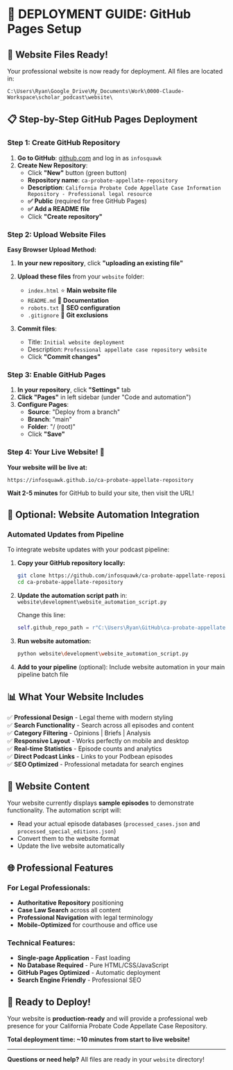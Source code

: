 # 🚀 DEPLOYMENT GUIDE: GitHub Pages Setup

## 📁 Website Files Ready!

Your professional website is now ready for deployment. All files are located in:
```
C:\Users\Ryan\Google_Drive\My_Documents\Work\0000-Claude-Workspace\scholar_podcast\website\
```

## 📋 Step-by-Step GitHub Pages Deployment

### Step 1: Create GitHub Repository

1. **Go to GitHub**: [github.com](https://github.com) and log in as `infosquawk`
2. **Create New Repository**:
   - Click **"New"** button (green button)
   - **Repository name**: `ca-probate-appellate-repository`
   - **Description**: `California Probate Code Appellate Case Information Repository - Professional legal resource`
   - **✅ Public** (required for free GitHub Pages)
   - **✅ Add a README file**
   - Click **"Create repository"**

### Step 2: Upload Website Files

**Easy Browser Upload Method:**

1. **In your new repository**, click **"uploading an existing file"**
2. **Upload these files** from your `website` folder:
   - `index.html` ⭐ **Main website file**
   - `README.md` 📄 **Documentation**
   - `robots.txt` 🤖 **SEO configuration**
   - `.gitignore` 🚫 **Git exclusions**

3. **Commit files**:
   - Title: `Initial website deployment`
   - Description: `Professional appellate case repository website`
   - Click **"Commit changes"**

### Step 3: Enable GitHub Pages

1. **In your repository**, click **"Settings"** tab
2. **Click "Pages"** in left sidebar (under "Code and automation")
3. **Configure Pages**:
   - **Source**: "Deploy from a branch"
   - **Branch**: "main" 
   - **Folder**: "/ (root)"
   - Click **"Save"**

### Step 4: Your Live Website! 🎉

**Your website will be live at:**
```
https://infosquawk.github.io/ca-probate-appellate-repository
```

**Wait 2-5 minutes** for GitHub to build your site, then visit the URL!

## 🔧 Optional: Website Automation Integration

### Automated Updates from Pipeline

To integrate website updates with your podcast pipeline:

1. **Copy your GitHub repository locally:**
   ```bash
   git clone https://github.com/infosquawk/ca-probate-appellate-repository.git
   cd ca-probate-appellate-repository
   ```

2. **Update the automation script path** in:
   `website\development\website_automation_script.py`
   
   Change this line:
   ```python
   self.github_repo_path = r"C:\Users\Ryan\GitHub\ca-probate-appellate-repository"
   ```

3. **Run website automation:**
   ```bash
   python website\development\website_automation_script.py
   ```

4. **Add to your pipeline** (optional):
   Include website automation in your main pipeline batch file

## 📊 What Your Website Includes

✅ **Professional Design** - Legal theme with modern styling  
✅ **Search Functionality** - Search across all episodes and content  
✅ **Category Filtering** - Opinions | Briefs | Analysis  
✅ **Responsive Layout** - Works perfectly on mobile and desktop  
✅ **Real-time Statistics** - Episode counts and analytics  
✅ **Direct Podcast Links** - Links to your Podbean episodes  
✅ **SEO Optimized** - Professional metadata for search engines  

## 🎯 Website Content

Your website currently displays **sample episodes** to demonstrate functionality. The automation script will:

- Read your actual episode databases (`processed_cases.json` and `processed_special_editions.json`)
- Convert them to the website format
- Update the live website automatically

## 🌐 Professional Features

### For Legal Professionals:
- **Authoritative Repository** positioning
- **Case Law Search** across all content
- **Professional Navigation** with legal terminology
- **Mobile-Optimized** for courthouse and office use

### Technical Features:
- **Single-page Application** - Fast loading
- **No Database Required** - Pure HTML/CSS/JavaScript
- **GitHub Pages Optimized** - Automatic deployment
- **Search Engine Friendly** - Professional SEO

## 🚀 Ready to Deploy!

Your website is **production-ready** and will provide a professional web presence for your California Probate Code Appellate Case Repository.

**Total deployment time: ~10 minutes from start to live website!**

---

**Questions or need help?** All files are ready in your `website` directory!
